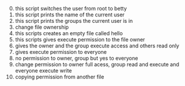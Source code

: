 0. this script switches the user from root to betty
1. this script prints the name of the current user
2. this script prints the groups the current user is in
3. change file ownership
4. this scripts creates an empty file called hello
5. this scripts gives execute permission to the file owner
6. gives the owner and the group execute access and others read only
7. gives execute permission to everyone
8. no permission to owner, group but yes to everyone
9. change permission to owner full acess, group read and execute and everyone execute write
10. copying permission from another file